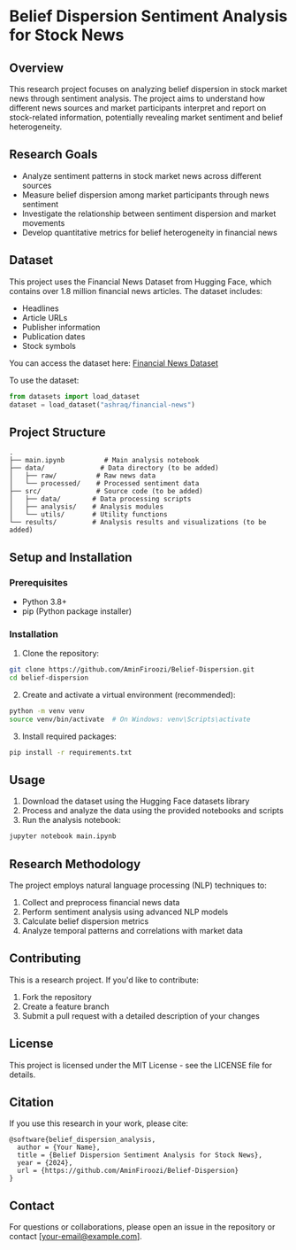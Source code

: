 # Belief Dispersion Sentiment Analysis for Stock News

## Overview
This research project focuses on analyzing belief dispersion in stock market news through sentiment analysis. The project aims to understand how different news sources and market participants interpret and report on stock-related information, potentially revealing market sentiment and belief heterogeneity.

## Research Goals
- Analyze sentiment patterns in stock market news across different sources
- Measure belief dispersion among market participants through news sentiment
- Investigate the relationship between sentiment dispersion and market movements
- Develop quantitative metrics for belief heterogeneity in financial news

## Dataset
This project uses the Financial News Dataset from Hugging Face, which contains over 1.8 million financial news articles. The dataset includes:
- Headlines
- Article URLs
- Publisher information
- Publication dates
- Stock symbols

You can access the dataset here: [Financial News Dataset](https://huggingface.co/datasets/ashraq/financial-news)

To use the dataset:
```python
from datasets import load_dataset
dataset = load_dataset("ashraq/financial-news")
```

## Project Structure
```
.
├── main.ipynb          # Main analysis notebook
├── data/              # Data directory (to be added)
│   ├── raw/          # Raw news data
│   └── processed/    # Processed sentiment data
├── src/              # Source code (to be added)
│   ├── data/        # Data processing scripts
│   ├── analysis/    # Analysis modules
│   └── utils/       # Utility functions
└── results/         # Analysis results and visualizations (to be added)
```

## Setup and Installation

### Prerequisites
- Python 3.8+
- pip (Python package installer)

### Installation
1. Clone the repository:
```bash
git clone https://github.com/AminFiroozi/Belief-Dispersion.git
cd belief-dispersion
```

2. Create and activate a virtual environment (recommended):
```bash
python -m venv venv
source venv/bin/activate  # On Windows: venv\Scripts\activate
```

3. Install required packages:
```bash
pip install -r requirements.txt
```

## Usage
1. Download the dataset using the Hugging Face datasets library
2. Process and analyze the data using the provided notebooks and scripts
3. Run the analysis notebook:
```bash
jupyter notebook main.ipynb
```

## Research Methodology
The project employs natural language processing (NLP) techniques to:
1. Collect and preprocess financial news data
2. Perform sentiment analysis using advanced NLP models
3. Calculate belief dispersion metrics
4. Analyze temporal patterns and correlations with market data

## Contributing
This is a research project. If you'd like to contribute:
1. Fork the repository
2. Create a feature branch
3. Submit a pull request with a detailed description of your changes

## License
This project is licensed under the MIT License - see the LICENSE file for details.

## Citation
If you use this research in your work, please cite:
```
@software{belief_dispersion_analysis,
  author = {Your Name},
  title = {Belief Dispersion Sentiment Analysis for Stock News},
  year = {2024},
  url = {https://github.com/AminFiroozi/Belief-Dispersion}
}
```

## Contact
For questions or collaborations, please open an issue in the repository or contact [your-email@example.com]. 